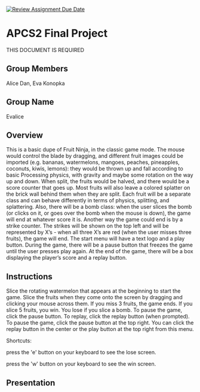 [![Review Assignment Due Date](https://classroom.github.com/assets/deadline-readme-button-24ddc0f5d75046c5622901739e7c5dd533143b0c8e959d652212380cedb1ea36.svg)](https://classroom.github.com/a/syDSSnTt)
# APCS2 Final Project
THIS DOCUMENT IS REQUIRED
## Group Members
Alice Dan, Eva Konopka
## Group Name
Evalice
## Overview

This is a basic dupe of Fruit Ninja, in the classic game mode. The mouse would control the blade by dragging, and different fruit images could be imported (e.g. bananas, watermelons, mangoes, peaches, pineapples, coconuts, kiwis, lemons): they would be thrown up and fall according to basic Processing physics, with gravity and maybe some rotation on the way up and down. When split, the fruits would be halved, and there would be a score counter that goes up. Most fruits will also leave a colored splatter on the brick wall behind them when they are split. Each fruit will be a separate class and can behave differently in terms of physics, splitting, and splattering. Also, there will be a bomb class: when the user slices the bomb (or clicks on it, or goes over the bomb when the mouse is down), the game will end at whatever score it is. Another way the game could end is by a strike counter. The strikes will be shown on the top left and will be represented by X’s - when all three X’s are red (when the user misses three fruits), the game will end. The start menu will have a text logo and a play button. During the game, there will be a pause button that freezes the game until the user presses play again. At the end of the game, there will be a box displaying the player’s score and a replay button.

## Instructions
Slice the rotating watermelon that appears at the beginning to start the game. Slice the fruits when they come onto the screen by dragging and clicking your mouse across them. If you miss 3 fruits, the game ends. If you slice 5 fruits, you win. You lose if you slice a bomb. To pause the game, click the pause button. To replay, click the replay button (when prompted). To pause the game, click the pause button at the top right. You can click the replay button in the center or the play button at the top right from this menu.

Shortcuts:

press the 'e' button on your keyboard to see the lose screen.

press the 'w' button on your keyboard to see the win screen.

## Presentation
